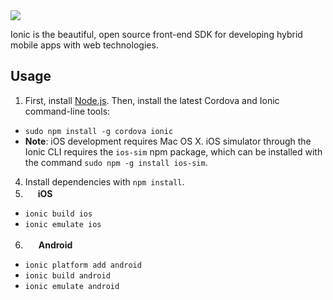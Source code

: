 <img src="http://ionicframework.com/img/ionic-logo-blue.svg">

Ionic is the beautiful, open source front-end SDK for developing hybrid mobile apps with web technologies.

## Usage

1. First, install [Node.js](https://nodejs.org/en/). Then, install the latest Cordova and Ionic command-line tools:
 - `sudo npm install -g cordova ionic`
 - **Note**: iOS development requires Mac OS X. iOS simulator through the Ionic CLI requires the `ios-sim` npm package, which can be installed with the command `sudo npm -g install ios-sim`.
4. Install dependencies with `npm install`.
5. <img src="http://cnet2.cbsistatic.com/hub/i/r/2011/10/05/74df5391-fdc1-11e2-8c7c-d4ae52e62bcc/resize/370xauto/26609a1fcbb66cad8783b098ebf0ed80/apple-logo-2.jpg" height="16"> **iOS**
 - `ionic build ios`
 - `ionic emulate ios`
6. <img src="http://findicons.com/files/icons/820/simply_google/256/google_android.png" height="17"> **Android**
 - `ionic platform add android`
 - `ionic build android`
 - `ionic emulate android`
